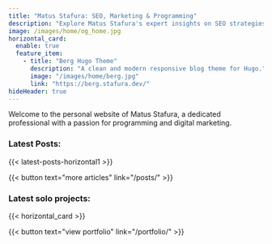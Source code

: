 ```yaml
---
title: "Matus Stafura: SEO, Marketing & Programming"
description: "Explore Matus Stafura's expert insights on SEO strategies, digital marketing trends, and programming tips. Dive into comprehensive guides and thought-provoking articles today."
image: /images/home/og_home.jpg
horizontal_card:
  enable: true
  feature_item:
    - title: "Berg Hugo Theme"
      description: "A clean and modern responsive blog theme for Hugo."
      image: "/images/home/berg.jpg"
      link: "https://berg.stafura.dev/"
hideHeader: true
---
```


Welcome to the personal website of Matus Stafura, a dedicated professional with a passion for programming and digital marketing. 

### Latest Posts:

{{< latest-posts-horizontal1 >}}

{{< button text="more articles" link="/posts/" >}}

### Latest solo projects:

{{< horizontal_card >}}

{{< button text="view portfolio" link="/portfolio/" >}}

